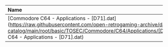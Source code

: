 |Name|Size|
|:---|---:|
|[Commodore C64 - Applications - [D71].dat](https://raw.githubusercontent.com/open-retrogaming-archive/dat-catalog/main/root/basic/TOSEC/Commodore/C64/Applications/[D71]/Commodore C64 - Applications - [D71].dat)|852|

